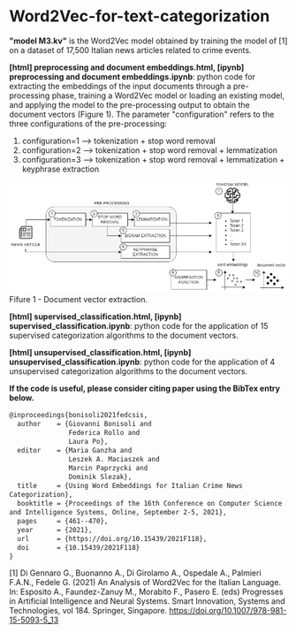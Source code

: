 # Word2Vec-for-text-categorization

<b>"model M3.kv"</b> is the Word2Vec model obtained by training the model of [1] on a dataset of 17,500 Italian news articles related to crime events.

<b>[html] preprocessing and document embeddings.html, [ipynb] preprocessing and document embeddings.ipynb</b>: python code for extracting the embeddings of the input documents through a pre-processing phase, training a Word2Vec model or loading an existing model, and applying the model to the pre-processing output to obtain the document vectors (Figure 1).
The parameter "configuration" refers to the three configurations of the pre-processing:
1. configuration=1 --> tokenization + stop word removal
2. configuration=2 --> tokenization + stop word removal + lemmatization
3. configuration=3 --> tokenization + stop word removal + lemmatization + keyphrase extraction

<img src="wordembedding_extraction.png">
Fifure 1 - Document vector extraction.

<b>[html] supervised_classification.html, [ipynb] supervised_classification.ipynb</b>: python code for the application of 15 supervised categorization algorithms to the document vectors.

<b>[html] unsupervised_classification.html, [ipynb] unsupervised_classification.ipynb</b>: python code for the application of 4 unsupervised categorization algorithms to the document vectors.

**If the code is useful, please consider citing paper using the BibTex entry below.**

```
@inproceedings{bonisoli2021fedcsis,
  author    = {Giovanni Bonisoli and
               Federica Rollo and
               Laura Po},
  editor    = {Maria Ganzha and
               Leszek A. Maciaszek and
               Marcin Paprzycki and
               Dominik Slezak},
  title     = {Using Word Embeddings for Italian Crime News Categorization},
  booktitle = {Proceedings of the 16th Conference on Computer Science and Intelligence Systems, Online, September 2-5, 2021},
  pages     = {461--470},
  year      = {2021},
  url       = {https://doi.org/10.15439/2021F118},
  doi       = {10.15439/2021F118}
}
```

[1] Di Gennaro G., Buonanno A., Di Girolamo A., Ospedale A., Palmieri F.A.N., Fedele G. (2021) 
An Analysis of Word2Vec for the Italian Language. In: Esposito A., Faundez-Zanuy M., Morabito F., Pasero E. 
(eds) Progresses in Artificial Intelligence and Neural Systems. Smart Innovation, Systems and Technologies, 
vol 184. Springer, Singapore. https://doi.org/10.1007/978-981-15-5093-5_13
